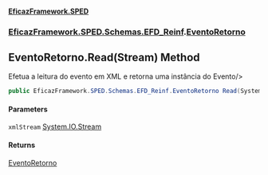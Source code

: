 #### [EficazFramework.SPED](EficazFrameworkSPED.md 'EficazFramework SPED')
### [EficazFramework.SPED.Schemas.EFD_Reinf](EficazFramework.SPED.Schemas.EFD_Reinf.md 'EficazFramework.SPED.Schemas.EFD_Reinf').[EventoRetorno](EficazFramework.SPED.Schemas.EFD_Reinf/EventoRetorno.md 'EficazFramework.SPED.Schemas.EFD_Reinf.EventoRetorno')

## EventoRetorno.Read(Stream) Method

Efetua a leitura do evento em XML e retorna uma instância do Evento/>

```csharp
public EficazFramework.SPED.Schemas.EFD_Reinf.EventoRetorno Read(System.IO.Stream xmlStream);
```
#### Parameters

<a name='EficazFramework.SPED.Schemas.EFD_Reinf.EventoRetorno.Read(System.IO.Stream).xmlStream'></a>

`xmlStream` [System.IO.Stream](https://docs.microsoft.com/en-us/dotnet/api/System.IO.Stream 'System.IO.Stream')

#### Returns
[EventoRetorno](EficazFramework.SPED.Schemas.EFD_Reinf/EventoRetorno.md 'EficazFramework.SPED.Schemas.EFD_Reinf.EventoRetorno')